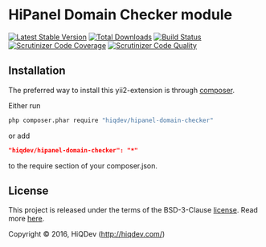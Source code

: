 HiPanel Domain Checker module
=============================

[![Latest Stable Version](https://poser.pugx.org/hiqdev/hipanel-domain-checker/v/stable)](https://packagist.org/packages/hiqdev/hipanel-domain-checker)
[![Total Downloads](https://poser.pugx.org/hiqdev/hipanel-domain-checker/downloads)](https://packagist.org/packages/hiqdev/hipanel-domain-checker)
[![Build Status](https://img.shields.io/travis/hiqdev/hipanel-domain-checker.svg)](https://travis-ci.org/hiqdev/hipanel-domain-checker)
[![Scrutinizer Code Coverage](https://img.shields.io/scrutinizer/coverage/g/hiqdev/hipanel-domain-checker.svg)](https://scrutinizer-ci.com/g/hiqdev/hipanel-domain-checker/)
[![Scrutinizer Code Quality](https://img.shields.io/scrutinizer/g/hiqdev/hipanel-domain-checker.svg)](https://scrutinizer-ci.com/g/hiqdev/hipanel-domain-checker/)

## Installation

The preferred way to install this yii2-extension is through [composer](http://getcomposer.org/download/).

Either run

```sh
php composer.phar require "hiqdev/hipanel-domain-checker"
```

or add

```json
"hiqdev/hipanel-domain-checker": "*"
```

to the require section of your composer.json.

## License

This project is released under the terms of the BSD-3-Clause [license](LICENSE).
Read more [here](http://choosealicense.com/licenses/bsd-3-clause).

Copyright © 2016, HiQDev (http://hiqdev.com/)
